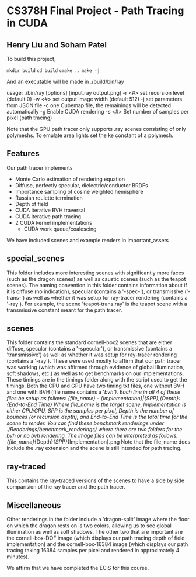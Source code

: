 # CS378H Final Project - Path Tracing in CUDA
## Henry Liu and Soham Patel

To build this project,

`mkdir build`
`cd build`
`cmake ..`
`make -j`

And an executable will be made in ./build/bin/ray

usage: ./bin/ray [options] [input.ray output.png]
  -r <#>      set recursion level (default 0)
  -w <#>      set output image width (default 512)
  -j <FILE>   set parameters from JSON file
  -c <FILE>   one Cubemap file, the remainings will be detected automatically
  -g          Enable CUDA rendering
  -s <#>      Set number of samples per pixel (path tracing)

Note that the GPU path tracer only supports .ray scenes consisting of only polymeshs.
To emulate area lights set the ke constant of a polymesh.

## Features
Our path tracer implements
- Monte Carlo estimation of rendering equation
- Diffuse, perfectly specular, dielectric/conductor BRDFs
- Importance sampling of cosine weighted hemisphere
- Russian roulette termination
- Depth of field
- CUDA iterative BVH traversal
- CUDA iterative path tracing
- 2 CUDA kernel implementations
  - CUDA work queue/coalescing


We have included scenes and example renders in important_assets
  ## special_scenes 
  This folder includes more interesting scenes with significantly more faces (such as the dragon scenes) as well as caustic scenes (such as the teapot scenes). The naming convention in this folder contains information about if it is diffuse (no indication), specular (contains a '-spec-'), or transmissive ('-trans-') as well as whether it was setup for ray-tracer rendering (contains a '-ray'). For example, the scene 'teapot-trans.ray' is the teapot scene with a transmissive constant meant for the path tracer. 
  ## scenes
  This folder contains the standard cornell-box2 scenes that are either diffuse, specular (contains a '-specular'), or transmissive (contains a 'transmissive') as well as whether it was setup for ray-tracer rendering (contains a '-ray'). These were used mostly to affirm that our path tracer was working (which was affirmed through evidence of global illumination, soft shadows, etc.) as well as to get benchmarks on our implementations. These timings are in the timings folder along with the script used to get the timings. Both the CPU and GPU have two timing txt files, one without BVH and one with BVH (file name contains a '_bvh'). Each line in all 4 of these files be setup as follows:
  {file_name} - {Implementation}|{SPP},{Depth}: {End-to-End Time}
 Where file_name is the target scene, Implementation is either CPU/GPU, SPP is the samples per pixel, Depth is the number of bounces (or recursion depth), and End-to-End Time is the total time for the scene to render. You can find these benchmark renderings under ./Renderings/benchmark_renderings/ where there are two folders for the bvh or no bvh rendering. The image files can be interpreted as follows:
  {file_name}_{Depth}_{SPP}_{Implementation}.png
Note that the file_name does include the .ray extension and the scene is still intended for path tracing.
  ## ray-traced
  This contains the ray-traced versions of the scenes to have a side by side comparision of the ray tracer and the path tracer.
  ## Miscellaneous
  Other renderings in the folder include a 'dragon-split' image where the floor on which the dragon rests on is two colors, allowing us to see global illumination as well as soft shadows. The other two that are important are the cornell-box-DOF image (which displays our path tracing depth of field implementation) and the cornell-box-16384 image (which displays our path tracing taking 16384 samples per pixel and rendered in approximately 4 minutes).
  
  
  
  
  
We affirm that we have completed the ECIS for this course.
